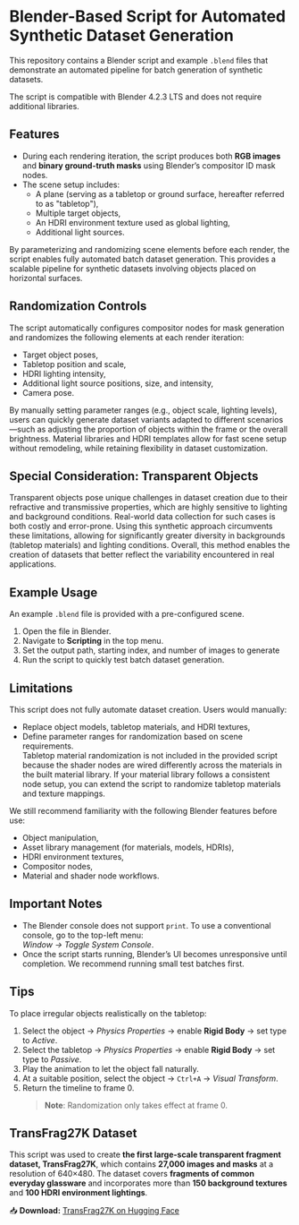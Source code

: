# Blender-Based Script for Automated Synthetic Dataset Generation

This repository contains a Blender script and example `.blend` files that demonstrate an automated pipeline for batch generation of synthetic datasets.  

The script is compatible with Blender 4.2.3 LTS and does not require additional libraries.  

## Features
- During each rendering iteration, the script produces both **RGB images** and **binary ground-truth masks** using Blender’s compositor ID mask nodes.  
- The scene setup includes:
  - A plane (serving as a tabletop or ground surface, hereafter referred to as "tabletop"),  
  - Multiple target objects,  
  - An HDRI environment texture used as global lighting,  
  - Additional light sources.  

By parameterizing and randomizing scene elements before each render, the script enables fully automated batch dataset generation. This provides a scalable pipeline for synthetic datasets involving objects placed on horizontal surfaces.  

## Randomization Controls
The script automatically configures compositor nodes for mask generation and randomizes the following elements at each render iteration:
- Target object poses,  
- Tabletop position and scale,  
- HDRI lighting intensity,  
- Additional light source positions, size, and intensity,  
- Camera pose.

By manually setting parameter ranges (e.g., object scale, lighting levels), users can quickly generate dataset variants adapted to different scenarios—such as adjusting the proportion of objects within the frame or the overall brightness. Material libraries and HDRI templates allow for fast scene setup without remodeling, while retaining flexibility in dataset customization.  

## Special Consideration: Transparent Objects
Transparent objects pose unique challenges in dataset creation due to their refractive and transmissive properties, which are highly sensitive to lighting and background conditions. Real-world data collection for such cases is both costly and error-prone.  Using this synthetic approach circumvents these limitations, allowing for significantly greater diversity in backgrounds (tabletop materials) and lighting conditions. Overall, this method enables the creation of datasets that better reflect the variability encountered in real applications.

## Example Usage
An example `.blend` file is provided with a pre-configured scene.  
1. Open the file in Blender.  
2. Navigate to **Scripting** in the top menu.  
3. Set the output path, starting index, and number of images to generate
4. Run the script to quickly test batch dataset generation.  

## Limitations
This script does not fully automate dataset creation. Users would manually:  
- Replace object models, tabletop materials, and HDRI textures,  
- Define parameter ranges for randomization based on scene requirements.  
Tabletop material randomization is not included in the provided script because the shader nodes are wired differently across the materials in the built material library. If your material library follows a consistent node setup, you can extend the script to randomize tabletop materials and texture mappings.  

We still recommend familiarity with the following Blender features before use:  
- Object manipulation,  
- Asset library management (for materials, models, HDRIs),  
- HDRI environment textures,  
- Compositor nodes,  
- Material and shader node workflows.  

## Important Notes
- The Blender console does not support `print`. To use a conventional console, go to the top-left menu:  
  *Window → Toggle System Console*.  
- Once the script starts running, Blender’s UI becomes unresponsive until completion. We recommend running small test batches first.  

## Tips
To place irregular objects realistically on the tabletop:  
1. Select the object → *Physics Properties* → enable **Rigid Body** → set type to *Active*.  
2. Select the tabletop → *Physics Properties* → enable **Rigid Body** → set type to *Passive*.  
3. Play the animation to let the object fall naturally.  
4. At a suitable position, select the object → `Ctrl+A` → *Visual Transform*.  
5. Return the timeline to frame 0.  
   > **Note**: Randomization only takes effect at frame 0.  
## TransFrag27K Dataset

This script was used to create **the first large-scale transparent fragment dataset, TransFrag27K**, which contains **27,000 images and masks** at a resolution of 640×480. 
The dataset covers **fragments of common everyday glassware** and incorporates more than **150 background textures** and **100 HDRI environment lightings**.  

📥 **Download:** [TransFrag27K on Hugging Face](https://huggingface.co/datasets/chenbr7/TransFrag27K)  

